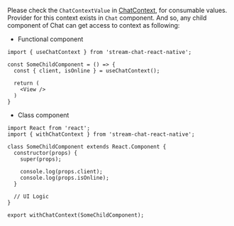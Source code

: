 Please check the `ChatContextValue` in [ChatContext](https://github.com/GetStream/stream-chat-react-native/blob/main/package/src/contexts/chatContext/ChatContext.tsx), for consumable values.
Provider for this context exists in `Chat` component. And so, any child component of Chat
can get access to context as following:

- Functional component

```tsx static
import { useChatContext } from 'stream-chat-react-native';

const SomeChildComponent = () => {
  const { client, isOnline } = useChatContext();

  return (
    <View />
  )
}
```

- Class component

```tsx static
import React from 'react';
import { withChatContext } from 'stream-chat-react-native';

class SomeChildComponent extends React.Component {
  constructor(props) {
    super(props);

    console.log(props.client);
    console.log(props.isOnline);
  }

  // UI Logic
}

export withChatContext(SomeChildComponent);
```
